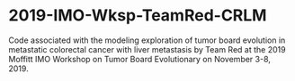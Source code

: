 # 2019-IMO-Wksp-TeamRed-CRLM
Code associated with the modeling exploration of tumor board evolution in metastatic colorectal cancer with liver metastasis by Team Red at the 2019 Moffitt IMO Workshop on Tumor Board Evolutionary on November 3-8, 2019.
